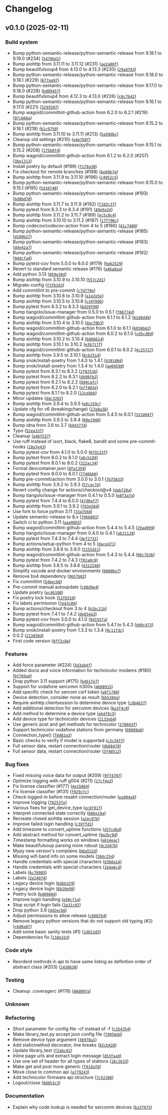 # Changelog

## v0.1.0 (2025-02-11)

### Build system

- Bump python-semantic-release/python-semantic-release from 9.18.1 to 9.19.0 (#234) ([`5470bd1`](https://github.com/sven-ruess/aiovodafone/commit/5470bd1b53b75bdde7d8bdc6485e804b8bafb575))
- Bump aiohttp from 3.11.11 to 3.11.12 (#231) ([`ae2a00f`](https://github.com/sven-ruess/aiovodafone/commit/ae2a00f47ea8d7ec98c0ca08c67a6c3b0afe4dee))
- Bump beautifulsoup4 from 4.13.0 to 4.13.3 (#230) ([`29a8f83`](https://github.com/sven-ruess/aiovodafone/commit/29a8f8378b44fc8642b94fbb6c5322d873e0eb6a))
- Bump python-semantic-release/python-semantic-release from 9.18.0 to 9.18.1 (#229) ([`877aa97`](https://github.com/sven-ruess/aiovodafone/commit/877aa97acb86083dcc3a0f99d16cabca54ebcd3a))
- Bump python-semantic-release/python-semantic-release from 9.17.0 to 9.18.0 (#228) ([`bd09457`](https://github.com/sven-ruess/aiovodafone/commit/bd0945797de9c8b4dd8c40591164b8f5553719dd))
- Bump beautifulsoup4 from 4.12.3 to 4.13.0 (#226) ([`c8c7b42`](https://github.com/sven-ruess/aiovodafone/commit/c8c7b428156f9b1ae71883c5cbf1396699a3af73))
- Bump python-semantic-release/python-semantic-release from 9.16.1 to 9.17.0 (#221) ([`3295597`](https://github.com/sven-ruess/aiovodafone/commit/3295597a97ee67449967bfea401babdfe99f34f6))
- Bump wagoid/commitlint-github-action from 6.2.0 to 6.2.1 (#219) ([`97cb66a`](https://github.com/sven-ruess/aiovodafone/commit/97cb66a0d98ad594e51c5c46e1247fb85f4afb0c))
- Bump python-semantic-release/python-semantic-release from 9.15.2 to 9.16.1 (#218) ([`61c9750`](https://github.com/sven-ruess/aiovodafone/commit/61c9750e3767163ddeb871cb362c9d07c683e367))
- Bump aiohttp from 3.11.10 to 3.11.11 (#213) ([`5a50dbc`](https://github.com/sven-ruess/aiovodafone/commit/5a50dbc7cd58e61e84d74235214d24e7f0d6a4c0))
- Cleanup old settings (#210) ([`e4e7b8f`](https://github.com/sven-ruess/aiovodafone/commit/e4e7b8f6b6079d110e4b34c7d5d926b53bb6d605))
- Bump python-semantic-release/python-semantic-release from 9.15.1 to 9.15.2 (#208) ([`175b8fd`](https://github.com/sven-ruess/aiovodafone/commit/175b8fd72738bcfad6354662d2a0e1ada2dfed23))
- Bump wagoid/commitlint-github-action from 6.1.2 to 6.2.0 (#207) ([`3be1313`](https://github.com/sven-ruess/aiovodafone/commit/3be1313d722a47e6b6c2261c2409ebe372f9123a))
- Install poetry by default (#199) ([`f178a30`](https://github.com/sven-ruess/aiovodafone/commit/f178a30253b654da929627dd0f4b131885240976))
- Fix checkout for remote branches (#198) ([`be89b7e`](https://github.com/sven-ruess/aiovodafone/commit/be89b7e83301272007200fd5f98f56d991dc3bb5))
- Bump aiohttp from 3.11.9 to 3.11.10 (#196) ([`c4952c5`](https://github.com/sven-ruess/aiovodafone/commit/c4952c5321f9fca1239a2f801f0a639887bd5a6c))
- Bump python-semantic-release/python-semantic-release from 9.15.0 to 9.15.1 (#195) ([`5d10748`](https://github.com/sven-ruess/aiovodafone/commit/5d10748224b03b7cecbc088da0b71da088397e4a))
- Bump python-semantic-release/python-semantic-release (#193) ([`6d8bd78`](https://github.com/sven-ruess/aiovodafone/commit/6d8bd78e6772e364a38aaf6ddc20cd86b7c66a61))
- Bump aiohttp from 3.11.7 to 3.11.9 (#192) ([`f283c37`](https://github.com/sven-ruess/aiovodafone/commit/f283c37352d3cf9e77dd1b0ac52417027610e221))
- Bump pytest from 8.3.3 to 8.3.4 (#191) ([`49e9a2d`](https://github.com/sven-ruess/aiovodafone/commit/49e9a2d9516ea6e79ab756029356722dbc6b7348))
- Bump aiohttp from 3.11.2 to 3.11.7 (#189) ([`ec5c0c4`](https://github.com/sven-ruess/aiovodafone/commit/ec5c0c42b0b13560055b672d4500af6179be5cdc))
- Bump aiohttp from 3.10.10 to 3.11.2 (#187) ([`17f796c`](https://github.com/sven-ruess/aiovodafone/commit/17f796ca51b18cf31d334f376bb2a3c11266da9d))
- Bump codecov/codecov-action from 4 to 5 (#186) ([`41c7400`](https://github.com/sven-ruess/aiovodafone/commit/41c7400e971699bbc1d640e1eaea8a82ea57807d))
- Bump python-semantic-release/python-semantic-release (#185) ([`d180b2f`](https://github.com/sven-ruess/aiovodafone/commit/d180b2fc83d78e6897610745203396068dbc2617))
- Bump python-semantic-release/python-semantic-release (#183) ([`dde42a7`](https://github.com/sven-ruess/aiovodafone/commit/dde42a7af6a1dc3b4ae7d3b66637113effc7c456))
- Bump python-semantic-release/python-semantic-release (#182) ([`94dcfa4`](https://github.com/sven-ruess/aiovodafone/commit/94dcfa45332ae1833dd3bea1eff8c016ef3842e1))
- Bump pytest-cov from 5.0.0 to 6.0.0 (#179) ([`9a62529`](https://github.com/sven-ruess/aiovodafone/commit/9a62529d66f5be5c524be0265e2b4cb4dff35d08))
- Revert to standard semantic release (#176) ([`a46a8aa`](https://github.com/sven-ruess/aiovodafone/commit/a46a8aa4af33e20367d87c79aff66c72b0acfdf2))
- Add python 3.13 ([`059e38d`](https://github.com/sven-ruess/aiovodafone/commit/059e38d16493bf62b1563d1f5d62f9b54021d5a7))
- Bump aiohttp from 3.10.9 to 3.10.10 ([`557c2d1`](https://github.com/sven-ruess/aiovodafone/commit/557c2d13e511900ad9248ec48cad4f8df4096345))
- Migrate-config ([`f37b283`](https://github.com/sven-ruess/aiovodafone/commit/f37b283c02db4983608ef37ca2200274edcf3d0a))
- Add commitlint to pre-commit ([`c7d770e`](https://github.com/sven-ruess/aiovodafone/commit/c7d770e45535f16d9896c50c2a37addc289198ab))
- Bump aiohttp from 3.10.8 to 3.10.9 ([`a1e2e5e`](https://github.com/sven-ruess/aiovodafone/commit/a1e2e5ea82ba360b8d6168d27de6d65f9ea84ce6))
- Bump aiohttp from 3.10.5 to 3.10.8 ([`c34f60b`](https://github.com/sven-ruess/aiovodafone/commit/c34f60be76e0bb14a5091f9005b5ac89c1c67cb2))
- Bump pytest from 8.3.2 to 8.3.3 ([`6d29f90`](https://github.com/sven-ruess/aiovodafone/commit/6d29f900e745dd74870be6e5b858629bffef4c98))
- Bump tiangolo/issue-manager from 0.5.0 to 0.5.1 ([`f08774d`](https://github.com/sven-ruess/aiovodafone/commit/f08774d27f5fc02d90315bed3f673bc26ae5d329))
- Bump wagoid/commitlint-github-action from 6.1.1 to 6.1.2 ([`61d8d4b`](https://github.com/sven-ruess/aiovodafone/commit/61d8d4b740579287d37c0bbf700827592d5c365e))
- Bump aiohttp from 3.10.4 to 3.10.5 ([`dacf0b3`](https://github.com/sven-ruess/aiovodafone/commit/dacf0b302e4f190f114824b17bbd3bf64025596b))
- Bump wagoid/commitlint-github-action from 6.1.0 to 6.1.1 ([`6958b62`](https://github.com/sven-ruess/aiovodafone/commit/6958b62bde7113e99a7a918b7609e6fb0f9b808d))
- Bump wagoid/commitlint-github-action from 6.0.2 to 6.1.0 ([`cd5cd8d`](https://github.com/sven-ruess/aiovodafone/commit/cd5cd8d34ce3e9a347bb9a2b39b4aa13e18b4f27))
- Bump aiohttp from 3.10.2 to 3.10.4 ([`b806614`](https://github.com/sven-ruess/aiovodafone/commit/b8066144a3be8b912dd99fbf71e56a0843d8bf2a))
- Bump aiohttp from 3.10.1 to 3.10.2 ([`e3b717f`](https://github.com/sven-ruess/aiovodafone/commit/e3b717fb0c05c22eea26d0861a4c180aab70f54f))
- Bump wagoid/commitlint-github-action from 6.0.1 to 6.0.2 ([`4c25727`](https://github.com/sven-ruess/aiovodafone/commit/4c25727e246789a5f53f524e393c810f9694fd74))
- Bump aiohttp from 3.9.5 to 3.10.1 ([`8cb2514`](https://github.com/sven-ruess/aiovodafone/commit/8cb2514b5c36c12f26343ae8c397a80ae8187473))
- Bump snok/install-poetry from 1.4.0 to 1.4.1 ([`439108d`](https://github.com/sven-ruess/aiovodafone/commit/439108d696e7ccd5fe5c535fc6a8c40e1761c6e1))
- Bump snok/install-poetry from 1.3.4 to 1.4.0 ([`ae04590`](https://github.com/sven-ruess/aiovodafone/commit/ae045906c0bc6ca9339cb3ad9119536158a348e0))
- Bump pytest from 8.3.1 to 8.3.2 ([`2f8253b`](https://github.com/sven-ruess/aiovodafone/commit/2f8253ba0db0743e2268f9e1cf40499a6a9164b2))
- Bump pytest from 8.2.2 to 8.3.1 ([`db98fb2`](https://github.com/sven-ruess/aiovodafone/commit/db98fb28b13b5899565a21828b2ef4fee967c5aa))
- Bump pytest from 8.2.1 to 8.2.2 ([`849cafc`](https://github.com/sven-ruess/aiovodafone/commit/849cafc9230aa38f6b67544e4db0b952b3b32302))
- Bump pytest from 8.2.0 to 8.2.1 ([`eff402e`](https://github.com/sven-ruess/aiovodafone/commit/eff402ef05f0cc298a18df197f686e4b8a523917))
- Bump pytest from 8.1.1 to 8.2.0 ([`12cebbb`](https://github.com/sven-ruess/aiovodafone/commit/12cebbb29730ebf6a470052fdba30c5b87ad8aa3))
- Minor updates ([`d4c3202`](https://github.com/sven-ruess/aiovodafone/commit/d4c3202b50c56cc231ef624a3289a5f8fec84f2d))
- Bump aiohttp from 3.9.4 to 3.9.5 ([`e0c159c`](https://github.com/sven-ruess/aiovodafone/commit/e0c159ca9aa0f70baa25f56f549e6439d2e5ba1c))
- Update cfg for v6 (breakingchange) ([`17e8a3b`](https://github.com/sven-ruess/aiovodafone/commit/17e8a3b223e95aa4792885a12a2b81212e9c0719))
- Bump wagoid/commitlint-github-action from 5.4.5 to 6.0.1 ([`315494f`](https://github.com/sven-ruess/aiovodafone/commit/315494f42b8fca9535594752d03784e4be86787f))
- Bump aiohttp from 3.9.3 to 3.9.4 ([`09e1948`](https://github.com/sven-ruess/aiovodafone/commit/09e1948338badc0d6e7013272ce41bf354f24ddb))
- Bump idna from 3.6 to 3.7 ([`694377d`](https://github.com/sven-ruess/aiovodafone/commit/694377d7a46f69f176058f29ca243653bbc7ddb1))
- Typo ([`52ea33f`](https://github.com/sven-ruess/aiovodafone/commit/52ea33f462bc4096a610d54bc44698579a59dd67))
- Cleanup ([`a46f537`](https://github.com/sven-ruess/aiovodafone/commit/a46f5370bfe977165d8397b76d59a4db88f034f8))
- Use ruff instead of isort, black, flake8, bandit and some pre-commit-hooks ([`10a7e43`](https://github.com/sven-ruess/aiovodafone/commit/10a7e4311e8a1413d4a849a9eb3783a2e5e90d45))
- Bump pytest-cov from 4.1.0 to 5.0.0 ([`0f9133f`](https://github.com/sven-ruess/aiovodafone/commit/0f9133f8a20de7e52778f0ae9c02b06ddd64b10f))
- Bump pytest from 8.0.2 to 8.1.0 ([`a0cb189`](https://github.com/sven-ruess/aiovodafone/commit/a0cb189dfd8bdd151ecf921d5e8ed4896e638f02))
- Bump pytest from 8.0.1 to 8.0.2 ([`322ac34`](https://github.com/sven-ruess/aiovodafone/commit/322ac3422f9adb95020859853f5835dd6654896d))
- Format devcontainer.json ([`dfa1359`](https://github.com/sven-ruess/aiovodafone/commit/dfa135918a24dd73db702c51794852154cd0d03d))
- Bump pytest from 8.0.0 to 8.0.1 ([`7f46bb6`](https://github.com/sven-ruess/aiovodafone/commit/7f46bb69d4bb6432a50cdd08cdb34b107c33016a))
- Bump pre-commit/action from 3.0.0 to 3.0.1 ([`7b75833`](https://github.com/sven-ruess/aiovodafone/commit/7b75833ddfb1ac659cc6b4a8fa443b56ed20b8d2))
- Bump aiohttp from 3.9.2 to 3.9.3 ([`57cac7e`](https://github.com/sven-ruess/aiovodafone/commit/57cac7e5ef6b18b0ce81e6917717e49634c6145d))
- Revert config change for actions/checkout@v4 ([`dab728a`](https://github.com/sven-ruess/aiovodafone/commit/dab728a7795c11eb772cb3db4c0ced18465a0337))
- Bump tiangolo/issue-manager from 0.4.1 to 0.5.0 ([`e8f3a7a`](https://github.com/sven-ruess/aiovodafone/commit/e8f3a7ab4374dfa5daf97fa58bc3c3963f516c2d))
- Bump pytest from 7.4.4 to 8.0.0 ([`47d0af7`](https://github.com/sven-ruess/aiovodafone/commit/47d0af7e479adf253992984f6b4bfdcd8a276d4c))
- Bump aiohttp from 3.9.1 to 3.9.2 ([`f83e584`](https://github.com/sven-ruess/aiovodafone/commit/f83e5846be37fb6d85ca6f1c3bb7ce2fbb5e22a3))
- Use fork to force python 3.11 ([`33a3568`](https://github.com/sven-ruess/aiovodafone/commit/33a35684b6cbd94b0a757037087b6e1f120e410d))
- Update semantic-release to 8.x ([`796b801`](https://github.com/sven-ruess/aiovodafone/commit/796b80165fc72e5d800d08c36d8b939e122d8fcc))
- Switch ci to python 3.11 ([`aae08b5`](https://github.com/sven-ruess/aiovodafone/commit/aae08b5ca6c91568b539a31312767b32dba78925))
- Bump wagoid/commitlint-github-action from 5.4.4 to 5.4.5 ([`29a4999`](https://github.com/sven-ruess/aiovodafone/commit/29a4999b986fac9fc2125039279887e64705acb2))
- Bump tiangolo/issue-manager from 0.4.0 to 0.4.1 ([`ab21128`](https://github.com/sven-ruess/aiovodafone/commit/ab211287db8780f5f2b5c6e49fb694b1d51bfee7))
- Bump pytest from 7.4.3 to 7.4.4 ([`def2731`](https://github.com/sven-ruess/aiovodafone/commit/def27311670d94c860dcb127f153f01c9693c2c4))
- Bump actions/setup-python from 4 to 5 ([`daced71`](https://github.com/sven-ruess/aiovodafone/commit/daced711768df207a0802ab41029b0f05d0b3c54))
- Bump aiohttp from 3.8.6 to 3.9.0 ([`3155d11`](https://github.com/sven-ruess/aiovodafone/commit/3155d11f9336aa4cd1fd0f67f49eccd05e8f02e7))
- Bump wagoid/commitlint-github-action from 5.4.3 to 5.4.4 ([`96c7b3b`](https://github.com/sven-ruess/aiovodafone/commit/96c7b3b3985ef05df784789f515e620be7628042))
- Bump pytest from 7.4.2 to 7.4.3 ([`f02a0c9`](https://github.com/sven-ruess/aiovodafone/commit/f02a0c9c850e91c9f9a6e6f4e8cb1194fe861449))
- Bump aiohttp from 3.8.5 to 3.8.6 ([`d312246`](https://github.com/sven-ruess/aiovodafone/commit/d312246728d715faec30e473306ebaaf07c920a8))
- Simplify vscode and docker environments ([`0080be7`](https://github.com/sven-ruess/aiovodafone/commit/0080be757f398ce37c0ca10050e9043a8e57b81d))
- Remove bs4 dependency ([`9657b82`](https://github.com/sven-ruess/aiovodafone/commit/9657b8258cb53b67cc83652fcb5ba37d41e99134))
- Fix commitlint ([`54becb6`](https://github.com/sven-ruess/aiovodafone/commit/54becb6d9e9deb41eab1aa76caa79681eb8c3686))
- Pre-commit manual autoupdate ([`c88d9e4`](https://github.com/sven-ruess/aiovodafone/commit/c88d9e493e010baba827a8861ece5dfc24cdbb13))
- Update poetry ([`ec46100`](https://github.com/sven-ruess/aiovodafone/commit/ec461002d2c5d644957e3435e97c54727dcc4dbf))
- Fix poetry lock hook ([`51fb510`](https://github.com/sven-ruess/aiovodafone/commit/51fb51049029da10bd968b8dade8c0c47e1cd4df))
- Fix labels permission ([`7e43c06`](https://github.com/sven-ruess/aiovodafone/commit/7e43c06cedc8e4edfa22b0dcaad3a3f799f585af))
- Bump actions/checkout from 3 to 4 ([`b1bc21b`](https://github.com/sven-ruess/aiovodafone/commit/b1bc21bbb7c36845680a38446d0137e03f6bc454))
- Bump pytest from 7.4.1 to 7.4.2 ([`de654a3`](https://github.com/sven-ruess/aiovodafone/commit/de654a3539c956e331bde8c44eafac6bd2cf6ab5))
- Bump pytest-cov from 3.0.0 to 4.1.0 ([`9d155fa`](https://github.com/sven-ruess/aiovodafone/commit/9d155faec0593af82c49b120e582cf874408bcbb))
- Bump wagoid/commitlint-github-action from 5.4.1 to 5.4.3 ([`dd0c473`](https://github.com/sven-ruess/aiovodafone/commit/dd0c473f625dc87a7881c41103114a63c75fffc9))
- Bump snok/install-poetry from 1.3.3 to 1.3.4 ([`9c11fdc`](https://github.com/sven-ruess/aiovodafone/commit/9c11fdc3d322af1e517a75baa23b9bea27809913))
- 0.0.2 ([`213850d`](https://github.com/sven-ruess/aiovodafone/commit/213850dd9e547838a77b1aab06d15eb532292871))
- First code version ([`0ff2c8e`](https://github.com/sven-ruess/aiovodafone/commit/0ff2c8ec116f7d1882e70938d118557e0ecaa1f6))


### Features

- Add force parameter (#224) ([`5d3ab4f`](https://github.com/sven-ruess/aiovodafone/commit/5d3ab4ff71de999f5fdca9c27ae9108b79a8b168))
- Added docis and voice information for technicolor modems (#180) ([`bf769ad`](https://github.com/sven-ruess/aiovodafone/commit/bf769adf1366f340d8516231ec93be3f8d0099b3))
- Drop python 3.11 support (#175) ([`b4b1fe7`](https://github.com/sven-ruess/aiovodafone/commit/b4b1fe7207defadbf5bcf5c0753542fdd45756a2))
- Support for vodafone sercomm h300s ([`4608915`](https://github.com/sven-ruess/aiovodafone/commit/46089158bdfb49c69770a08da2c9756b11619fb2))
- Add specific check for sercom csrf token ([`a8f1780`](https://github.com/sven-ruess/aiovodafone/commit/a8f178012ec5e1679cdb44ba080cee64ad27fa23))
- Device detection, consider none as result ([`bb5204a`](https://github.com/sven-ruess/aiovodafone/commit/bb5204ab1808b40b268f0c75c272a96c5f31281d))
- Require aiohttp.clientsession to determine device type ([`cdb4637`](https://github.com/sven-ruess/aiovodafone/commit/cdb46375d3c04b50dfb01c18ab82f1dc70607048))
- Add additional detection for sercomm devices ([`6a3f4c0`](https://github.com/sven-ruess/aiovodafone/commit/6a3f4c03af738705c8181a0126bf891527bd66fa))
- Add method to determine a device type ([`eb4f9c5`](https://github.com/sven-ruess/aiovodafone/commit/eb4f9c50f1bd78c8b05fbadcf7bf0cc6b5ea529b))
- Add device type for technicolor devices ([`2133eb4`](https://github.com/sven-ruess/aiovodafone/commit/2133eb45639f426e12ba61b8f80f9ba0b6424c74))
- Use generic post and get methods for technicolor ([`170043f`](https://github.com/sven-ruess/aiovodafone/commit/170043f38fffacacfccb2001efa04bfdb53e4752))
- Support technicolor vodafone stations from germany ([`09989a6`](https://github.com/sven-ruess/aiovodafone/commit/09989a6b83c12347fc1826a5d59da68f2a9f77b7))
- Connection_type() ([`f0d82a3`](https://github.com/sven-ruess/aiovodafone/commit/f0d82a33ca8824bcbb0deb02a1f2c0f13d7f13a3))
- Basic checks to verify if model is supported ([`c3c34ff`](https://github.com/sven-ruess/aiovodafone/commit/c3c34ff442008ec009299b882906041c51b3ef14))
- Full sensor data, restart connection/router ([`db68478`](https://github.com/sven-ruess/aiovodafone/commit/db684781d2b732f7920209cf0ef6f0c4af2e6ec5))
- Full sensor data, restart connection/router ([`3f40512`](https://github.com/sven-ruess/aiovodafone/commit/3f40512e5170bb3e1173ceafa6d7d44ee02a45eb))


### Bug fixes

- Fixed missing voice data for output (#209) ([`9ff4707`](https://github.com/sven-ruess/aiovodafone/commit/9ff470705caa5692675ad94d76e70f8fb4c102bd))
- Optimize logging with ruff g004 (#211) ([`17cf4a2`](https://github.com/sven-ruess/aiovodafone/commit/17cf4a23f9a899ec8481107737fa4b311e89f0f0))
- Fix license classifier (#177) ([`4e15884`](https://github.com/sven-ruess/aiovodafone/commit/4e15884397fd9714c3d7599d74f289b51dfc1c2d))
- Fix license classifier (#131) ([`f929cfc`](https://github.com/sven-ruess/aiovodafone/commit/f929cfc8e62610953bd20780eafe9023a5e86647))
- Check logged-in before resatrt connection/router ([`ea994a9`](https://github.com/sven-ruess/aiovodafone/commit/ea994a9485312c3c1da13a75b2bd4023937e7629))
- Improve logging ([`782537e`](https://github.com/sven-ruess/aiovodafone/commit/782537e50d7aef9cc4e287f6e9bcc88fea2691f1))
- Various fixes for get_device_type ([`ec8f01f`](https://github.com/sven-ruess/aiovodafone/commit/ec8f01fc4be5ea22927b985f8148002b11419e85))
- Interpret connected state correctly ([`686e19a`](https://github.com/sven-ruess/aiovodafone/commit/686e19a70ce31cbec55f809eb48f6a2bceef5ff7))
- Recreate closed aiohttp session ([`a2ec07b`](https://github.com/sven-ruess/aiovodafone/commit/a2ec07b150118a64323e82a0d17b079603b73a03))
- Improve failed login handling ([`c39ffd1`](https://github.com/sven-ruess/aiovodafone/commit/c39ffd1439dd7d5008945fcb5946e96402429239))
- Add timezone to convert_uptime functions ([`d37cdbd`](https://github.com/sven-ruess/aiovodafone/commit/d37cdbdca87955d4e0872aad69dd7f98351bcf91))
- Add abstract method for convert_uptime ([`9a2bc9d`](https://github.com/sven-ruess/aiovodafone/commit/9a2bc9d2105e39bf390f2101bafdb7a758e4498e))
- Timestamp formatting works on windows ([`e614eac`](https://github.com/sven-ruess/aiovodafone/commit/e614eacc0f93c638cea64ed0a685d610bd34f14f))
- Make beautifulsoup parsing more robust ([`dc2d47b`](https://github.com/sven-ruess/aiovodafone/commit/dc2d47b9aafcb8ada255b05640ae59f1b5cbc98b))
- Mypy new version's complains ([`b8a552d`](https://github.com/sven-ruess/aiovodafone/commit/b8a552d4015995135f1c80faa21fee388985b82e))
- Missing wifi band info on some models ([`304c254`](https://github.com/sven-ruess/aiovodafone/commit/304c254e7c3895bbc7b636c0a56523fbef4cc3ea))
- Handle credentials with special characters ([`d3b0a14`](https://github.com/sven-ruess/aiovodafone/commit/d3b0a14910908735c5c87615ba51c8e227581c59))
- Handle credentials with special characters ([`1b4a6cd`](https://github.com/sven-ruess/aiovodafone/commit/1b4a6cd5af2c6c644b2077515ad3164faab30c64))
- Labels ([`6c78985`](https://github.com/sven-ruess/aiovodafone/commit/6c7898585ee8ab9b8945e8bf1c86dcb5dca7cf7f))
- Labels ([`2e24074`](https://github.com/sven-ruess/aiovodafone/commit/2e240749b1c41b7c3a025947191b68d92b7438a4))
- Legacy device login ([`6dbb329`](https://github.com/sven-ruess/aiovodafone/commit/6dbb3299d849a19d107624d6759fae8283594dbd))
- Legacy device login ([`8b10e98`](https://github.com/sven-ruess/aiovodafone/commit/8b10e98170d6c99929a25fed1ca43b504a51dc81))
- Poetry lock ([`b489804`](https://github.com/sven-ruess/aiovodafone/commit/b4898044c77a6172cc28796f57832951cf2281f2))
- Improve login handling ([`e50cf1a`](https://github.com/sven-ruess/aiovodafone/commit/e50cf1a8ebf47b2088d9e43d321b6b18329d97bb))
- Stop script if login fails ([`3a31c02`](https://github.com/sven-ruess/aiovodafone/commit/3a31c025660443c3455f5d3e2acab4721c34a0be))
- Drop python 3.9 ([`dd2ecb6`](https://github.com/sven-ruess/aiovodafone/commit/dd2ecb66a9d5be687c4c576ae3e806f24791d6a5))
- Adjust permissions to allow release ([`c8667b4`](https://github.com/sven-ruess/aiovodafone/commit/c8667b463f339b7001ee4e6314610065ac9b9c6d))
- Remove legacy python versions that do not support old typing (#2) ([`c6d6a87`](https://github.com/sven-ruess/aiovodafone/commit/c6d6a8789a723487c65c4bc84ed71d250a987821))
- Add some basic sanity tests (#1) ([`1d813d3`](https://github.com/sven-ruess/aiovodafone/commit/1d813d3aa798221ceb982ae6b32bb3b5c942422a))
- Dependencies fix ([`118e1b3`](https://github.com/sven-ruess/aiovodafone/commit/118e1b335b2cb9132295ba8e59cc84d77caef4ee))


### Code style

- Reorderd methods in api to have same listing as definition order of abstract class (#203) ([`2438038`](https://github.com/sven-ruess/aiovodafone/commit/2438038b446b40fbc224bd13845a1d76a2b5b3a8))


### Testing

- Cleanup .coveragerc (#178) ([`48d08fa`](https://github.com/sven-ruess/aiovodafone/commit/48d08fa726bef4b2e8a1921f6b04383c8c9f2c12))


### Unknown

### Refactoring

- Short parameter for config file -cf instead of -f ([`c354354`](https://github.com/sven-ruess/aiovodafone/commit/c354354e41825ca2e66eac7accbb5bbe31fa4e2c))
- Make library_test.py accept json config file ([`79956dd`](https://github.com/sven-ruess/aiovodafone/commit/79956dd93ce4d0778573abf19a280f8760e9cabb))
- Remove device type argument ([`36978a1`](https://github.com/sven-ruess/aiovodafone/commit/36978a14754aeae65e4f99ceb3490e5500dd1f2c))
- Add staticmethod decorator, line breaks ([`92cb428`](https://github.com/sven-ruess/aiovodafone/commit/92cb4284825a1c4fb64941856bb246e9e81d6f81))
- Update library_test ([`f2abc82`](https://github.com/sven-ruess/aiovodafone/commit/f2abc82812ca007a83d1e6576f065b7733dc166e))
- Inline page urls and extract login message ([`d53faa9`](https://github.com/sven-ruess/aiovodafone/commit/d53faa94c698cb2e771044218a7dd2d318e6d9db))
- Use one set of header for all types of stations ([`18c2633`](https://github.com/sven-ruess/aiovodafone/commit/18c2633f25328cfcb440125cb37479bf7a35db02))
- Make get and post more generic ([`f91daf0`](https://github.com/sven-ruess/aiovodafone/commit/f91daf0a56beae2a15fcb336e4a656ca56e75604))
- Move close to common api ([`a779243`](https://github.com/sven-ruess/aiovodafone/commit/a779243cacf00eb362ce30cc0552cedf213f9641))
- Add technicolor firmware api structure ([`7c52386`](https://github.com/sven-ruess/aiovodafone/commit/7c52386e8e15acc1b85ad66d5251fecb64cbfe68))
- Logout/close ([`8d053c3`](https://github.com/sven-ruess/aiovodafone/commit/8d053c329dbb349728bcd642803d3bd446551b16))


### Documentation

- Explain why code lookup is needed for sercomm devices ([`b137975`](https://github.com/sven-ruess/aiovodafone/commit/b137975610697db46094f19c465b7f8ec07aa7fd))
